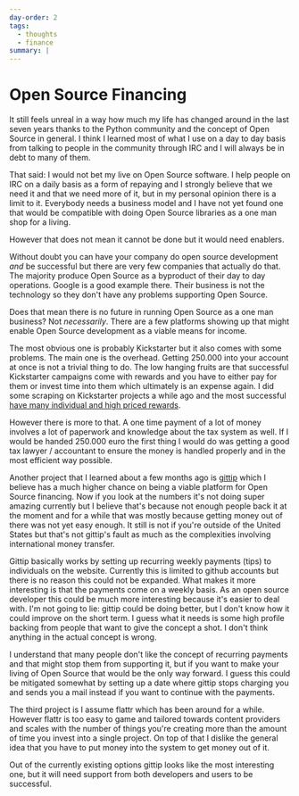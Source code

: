 ```yaml
---
day-order: 2
tags:
  - thoughts
  - finance
summary: |
---
```


# Open Source Financing

It still feels unreal in a way how much my life has changed around in the
last seven years thanks to the Python community and the concept of Open
Source in general.  I think I learned most of what I use on a day to day
basis from talking to people in the community through IRC and I will
always be in debt to many of them.

That said: I would not bet my live on Open Source software.  I help people
on IRC on a daily basis as a form of repaying and I strongly believe that
we need it and that we need more of it, but in my personal opinion there
is a limit to it.  Everybody needs a business model and I have not yet
found one that would be compatible with doing Open Source libraries as a
one man shop for a living.

However that does not mean it cannot be done but it would need enablers.

Without doubt you can have your company do open source development *and*
be successful but there are very few companies that actually do that.  The
majority produce Open Source as a byproduct of their day to day
operations.  Google is a good example there.  Their business is not the
technology so they don't have any problems supporting Open Source.

Does that mean there is no future in running Open Source as a one man
business?  Not *necessarily*.  There are a few platforms showing up that
might enable Open Source development as a viable means for income.

The most obvious one is probably Kickstarter but it also comes with some
problems.  The main one is the overhead.  Getting 250.000 into your
account at once is not a trivial thing to do.  The low hanging fruits are
that successful Kickstarter campaigns come with rewards and you have to
either pay for them or invest time into them which ultimately is an
expense again.  I did some scraping on Kickstarter projects a while ago
and the most successful [have many individual and high priced rewards](https://github.com/mitsuhiko/kickstarter-scraper/blob/master/results.txt).

However there is more to that.  A one time payment of a lot of money
involves a lot of paperwork and knowledge about the tax system as well.
If I would be handed 250.000 euro the first thing I would do was getting a
good tax lawyer / accountant to ensure the money is handled properly and
in the most efficient way possible.

Another project that I learned about a few months ago is [gittip](https://www.gittip.com/) which I believe has a much higher chance on
being a viable platform for Open Source financing.  Now if you look at the
numbers it's not doing super amazing currently but I believe that's
because not enough people back it at the moment and for a while that was
mostly because getting money out of there was not yet easy enough.  It
still is not if you're outside of the United States but that's not
gittip's fault as much as the complexities involving international money
transfer.

Gittip basically works by setting up recurring weekly payments (tips) to
individuals on the website.  Currently this is limited to github accounts
but there is no reason this could not be expanded.  What makes it more
interesting is that the payments come on a weekly basis.  As an open
source developer this could be much more interesting because it's easier
to deal with.  I'm not going to lie: gittip could be doing better, but I
don't know how it could improve on the short term.  I guess what it needs
is some high profile backing from people that want to give the concept a
shot.  I don't think anything in the actual concept is wrong.

I understand that many people don't like the concept of recurring payments
and that might stop them from supporting it, but if you want to make your
living of Open Source that would be the only way forward.  I guess this
could be mitigated somewhat by setting up a date where gittip stops
charging you and sends you a mail instead if you want to continue with the
payments.

The third project is I assume flattr which has been around for a while.
However flattr is too easy to game and tailored towards content providers
and scales with the number of things you're creating more than the amount
of time you invest into a single project.  On top of that I dislike the
general idea that you have to put money into the system to get money out
of it.

Out of the currently existing options gittip looks like the most
interesting one, but it will need support from both developers and users
to be successful.
